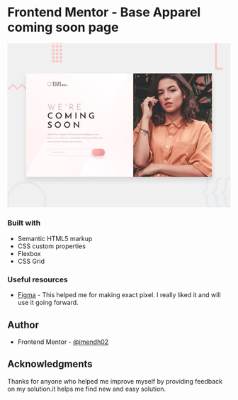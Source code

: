 # Frontend Mentor - Base Apparel coming soon page

![Design preview for the Base Apparel coming soon page coding challenge](./design/desktop-preview.jpg)

### Built with

- Semantic HTML5 markup
- CSS custom properties
- Flexbox
- CSS Grid

### Useful resources

- [Figma](https://www.figma.com/) - This helped me for making exact pixel. I really liked it and will use it going forward.

## Author

- Frontend Mentor - [@imendh02](https://www.frontendmentor.io/profile/imendh02)

## Acknowledgments

Thanks for anyone who helped me improve myself by providing feedback on my solution.it helps me find new and easy solution.